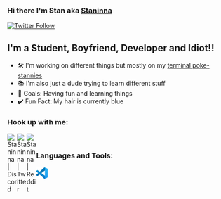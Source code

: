 ### Hi there I'm Stan aka [Staninna](https://www.youtube.com/watch?v=dQw4w9WgXcQ)

[![Twitter Follow](https://img.shields.io/twitter/follow/Staninna_?color=1DA1F2&logo=twitter&style=for-the-badge)](https://twitter.com/intent/follow?original_referer=https%3A%2F%2Fgithub.com%2FStaninna&screen_name=Staninna_)

## I'm a Student, Boyfriend, Developer and Idiot!!

- 🛠️ I'm working on different things but mostly on my [terminal poke-stannies](https://github.com/Staninna/Poke-Stannies)
- 📚 I'm also just a dude trying to learn different stuff
- 🥅 Goals: Having fun and learning things
- ✔️ Fun Fact: My hair is currently blue

### Hook up with me:

[<img align="left" alt="Staninna | Discord" width="22px" src="https://cdn.jsdelivr.net/npm/simple-icons@v3/icons/discord.svg" />](https://discord.com/channels/@me/535483800122032128)
[<img align="left" alt="Staninna | Twitter" width="22px" src="https://cdn.jsdelivr.net/npm/simple-icons@v3/icons/twitter.svg" />](https://twitter.com/Staninna_)
[<img align="left" alt="Staninna | Reddit" width="22px" src="https://cdn.jsdelivr.net/npm/simple-icons@v3/icons/reddit.svg" />](https://www.reddit.com/user/Staninna)

<br>

### Languages and Tools:

<img align="left" alt="Visual Studio Code" width="26px" src="https://raw.githubusercontent.com/github/explore/80688e429a7d4ef2fca1e82350fe8e3517d3494d/topics/visual-studio-code/visual-studio-code.png" />